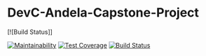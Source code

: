 # DevC-Andela-Capstone-Project

[![Build Status]]

[![Maintainability](https://api.codeclimate.com/v1/badges/0e26ca2506356e65625b/maintainability)](https://codeclimate.com/github/francosion042/Teamwork-back-end/maintainability)
[![Test Coverage](https://api.codeclimate.com/v1/badges/0e26ca2506356e65625b/test_coverage)](https://codeclimate.com/github/francosion042/Teamwork-back-end/test_coverage)
[![Build Status](https://travis-ci.org/francosion042/Teamwork-back-end.svg?branch=master)](https://travis-ci.org/francosion042/Teamwork-back-end)
